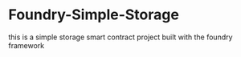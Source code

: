 
# Foundry-Simple-Storage
this is a simple storage smart contract project built with the foundry framework



